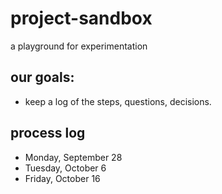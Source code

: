 # project-sandbox
a playground for experimentation

## our goals:
- keep a log of the steps, questions, decisions.


## process log

- Monday, September 28
- Tuesday, October 6
- Friday, October 16
